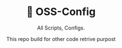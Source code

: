 <h1 align="center">👋 OSS-Config</h1>

<p align="center">
All Scripts, Configs.
</p>
<p align="center">
This repo build for other code retrive purpost
</p>
